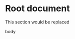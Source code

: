 # Root document

[//]: # (dirtocgen start)

This section would be replaced

[//]: # (dirtocgen end)

body
